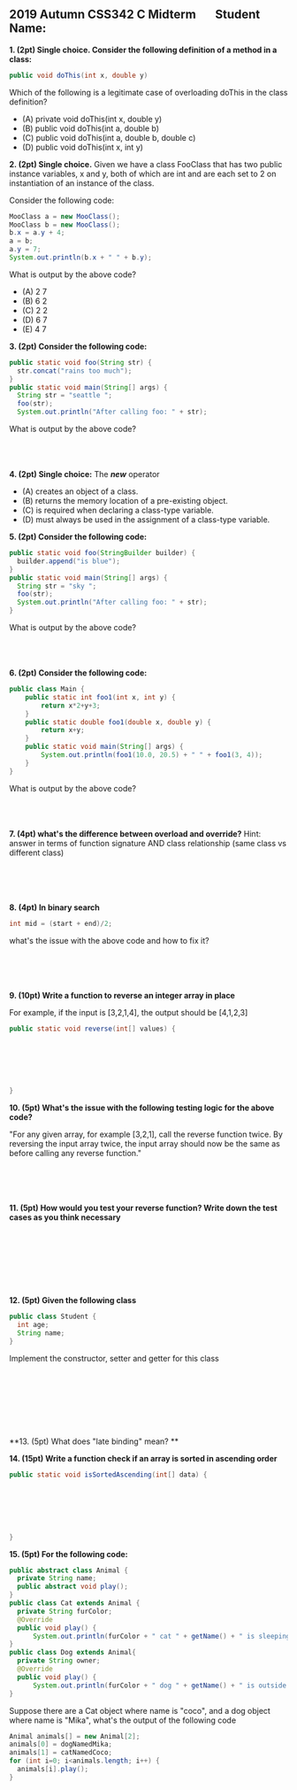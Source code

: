 ## 2019 Autumn CSS342 C Midterm &nbsp; &nbsp; &nbsp; Student Name:


**1. (2pt) Single choice. Consider the following definition of a method in a class:**
```java
public void doThis(int x, double y)
```
Which of the following is a legitimate case of overloading doThis in the class definition?

- (A) private void doThis(int x, double y)
- (B) public void doThis(int a, double b)
- (C) public void doThis(int a, double b, double c)
- (D) public void doThis(int x, int y)

**2. (2pt) Single choice.**
Given we have a class FooClass that has two public instance variables, x and y, both of which are int and are each set to 2 on instantiation of an instance of the class.

Consider the following code:
```java
MooClass a = new MooClass();
MooClass b = new MooClass();
b.x = a.y + 4;
a = b;
a.y = 7;
System.out.println(b.x + " " + b.y);
```
What is output by the above code?
- (A) 2 7
- (B) 6 2
- (C) 2 2
- (D) 6 7
- (E) 4 7

**3. (2pt) Consider the following code:**
```java
public static void foo(String str) {
  str.concat("rains too much");
}
public static void main(String[] args) {
  String str = "seattle ";
  foo(str);
  System.out.println("After calling foo: " + str);
```
What is output by the above code?
<br/>
<br/>
<br/>
<br/>

**4. (2pt) Single choice:**
The ***new*** operator
- (A) creates an object of a class.
- (B) returns the memory location of a pre-existing object.
- (C) is required when declaring a class-type variable.
- (D) must always be used in the assignment of a class-type variable.

**5. (2pt) Consider the following code:**
```java
public static void foo(StringBuilder builder) {
  builder.append("is blue");
}
public static void main(String[] args) {
  String str = "sky ";
  foo(str);
  System.out.println("After calling foo: " + str);
}
```
What is output by the above code?
<br/>
<br/>
<br/>
<br/>

**6. (2pt) Consider the following code:**
```java
public class Main {
    public static int foo1(int x, int y) {
        return x*2+y+3;
    }
    public static double foo1(double x, double y) {
        return x+y;
    }
    public static void main(String[] args) {
        System.out.println(foo1(10.0, 20.5) + " " + foo1(3, 4));
    }
}
```
What is output by the above code?
<br/>
<br/>
<br/>
<br/>

**7. (4pt) what's the difference between overload and override?**
Hint: answer in terms of function signature AND class relationship (same class vs different class)
<br/>
<br/>
<br/>
<br/>
<br/>

**8. (4pt) In binary search**

```java
int mid = (start + end)/2;
```
what's the issue with the above code and how to fix it?
<br/>
<br/>
<br/>
<br/>
<br/>

**9. (10pt) Write a function to reverse an integer array in place**

For example, if the input is [3,2,1,4], the output should be [4,1,2,3]
```java
public static void reverse(int[] values) {







}
```

**10. (5pt) What's the issue with the following testing logic for the above code?**

"For any given array, for example [3,2,1], call the reverse function twice. By reversing the input array twice, the input array should now be the same as before calling any reverse function."
<br/>
<br/>
<br/>
<br/>
<br/>

**11. (5pt) How would you test your reverse function? Write down the test cases as you think necessary**
<br/>
<br/>
<br/>
<br/>
<br/>
<br/>
<br/>
<br/>

**12. (5pt) Given the following class**
```java
public class Student {
  int age;
  String name;
}
```
Implement the constructor, setter and getter for this class
<br/>
<br/>
<br/>
<br/>
<br/>
<br/>
<br/>
<br/>

**13. (5pt) What does "late binding" mean? **

**14. (15pt) Write a function check if an array is sorted in ascending order**
```java
public static void isSortedAscending(int[] data) {







}
```

**15. (5pt) For the following code:**
```java
public abstract class Animal {
  private String name;
  public abstract void play();
}
public class Cat extends Animal {
  private String furColor;
  @Override
  public void play() {
      System.out.println(furColor + " cat " + getName() + " is sleeping");
}
public class Dog extends Animal{
  private String owner;
  @Override
  public void play() {
      System.out.println(furColor + " dog " + getName() + " is outside playing");
}
```
Suppose there are a Cat object where name is "coco", and a dog object where name is "Mika", what's the output of the following code
```java
Animal animals[] = new Animal[2];
animals[0] = dogNamedMika;
animals[1] = catNamedCoco;
for (int i=0; i<animals.length; i++) {
  animals[i].play();
}
```
<br/>
<br/>
<br/>
<br/>
<br/>
<br/>
